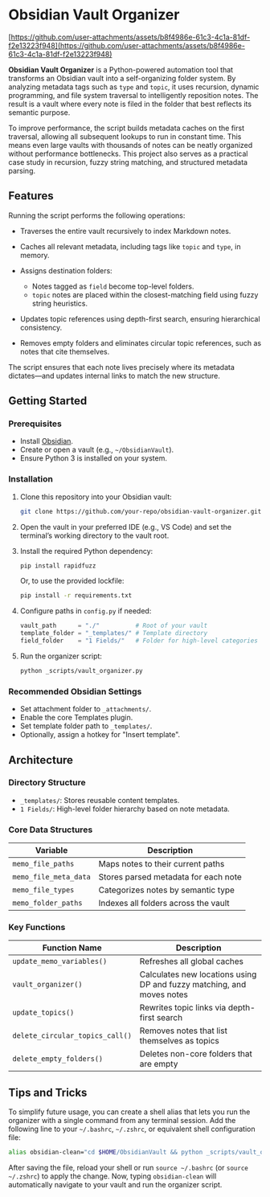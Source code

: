 # Obsidian Vault Organizer

[https://github.com/user-attachments/assets/b8f4986e-61c3-4c1a-81df-f2e13223f948](https://github.com/user-attachments/assets/b8f4986e-61c3-4c1a-81df-f2e13223f948)

**Obsidian Vault Organizer** is a Python-powered automation tool that transforms an Obsidian vault into a self-organizing folder system. By analyzing metadata tags such as `type` and `topic`, it uses recursion, dynamic programming, and file system traversal to intelligently reposition notes. The result is a vault where every note is filed in the folder that best reflects its semantic purpose.

To improve performance, the script builds metadata caches on the first traversal, allowing all subsequent lookups to run in constant time. This means even large vaults with thousands of notes can be neatly organized without performance bottlenecks. This project also serves as a practical case study in recursion, fuzzy string matching, and structured metadata parsing.

## Features

Running the script performs the following operations:

* Traverses the entire vault recursively to index Markdown notes.
* Caches all relevant metadata, including tags like `topic` and `type`, in memory.
* Assigns destination folders:

  * Notes tagged as `field` become top-level folders.
  * `topic` notes are placed within the closest-matching field using fuzzy string heuristics.
* Updates topic references using depth-first search, ensuring hierarchical consistency.
* Removes empty folders and eliminates circular topic references, such as notes that cite themselves.

The script ensures that each note lives precisely where its metadata dictates—and updates internal links to match the new structure.

## Getting Started

### Prerequisites

* Install [Obsidian](https://obsidian.md/).
* Create or open a vault (e.g., `~/ObsidianVault`).
* Ensure Python 3 is installed on your system.

### Installation

1. Clone this repository into your Obsidian vault:

   ```bash
   git clone https://github.com/your-repo/obsidian-vault-organizer.git
   ```

2. Open the vault in your preferred IDE (e.g., VS Code) and set the terminal’s working directory to the vault root.

3. Install the required Python dependency:

   ```bash
   pip install rapidfuzz
   ```

   Or, to use the provided lockfile:

   ```bash
   pip install -r requirements.txt
   ```

4. Configure paths in `config.py` if needed:

   ```python
   vault_path      = "./"          # Root of your vault
   template_folder = "_templates/" # Template directory
   field_folder    = "1 Fields/"   # Folder for high-level categories
   ```

5. Run the organizer script:

   ```bash
   python _scripts/vault_organizer.py
   ```

### Recommended Obsidian Settings

* Set attachment folder to `_attachments/`.
* Enable the core Templates plugin.
* Set template folder path to `_templates/`.
* Optionally, assign a hotkey for "Insert template".

## Architecture

### Directory Structure

* `_templates/`: Stores reusable content templates.
* `1 Fields/`: High-level folder hierarchy based on note metadata.

### Core Data Structures

| Variable              | Description                          |
| --------------------- | ------------------------------------ |
| `memo_file_paths`     | Maps notes to their current paths    |
| `memo_file_meta_data` | Stores parsed metadata for each note |
| `memo_file_types`     | Categorizes notes by semantic type   |
| `memo_folder_paths`   | Indexes all folders across the vault |

### Key Functions

| Function Name                   | Description                                                           |
| ------------------------------- | --------------------------------------------------------------------- |
| `update_memo_variables()`       | Refreshes all global caches                                           |
| `vault_organizer()`             | Calculates new locations using DP and fuzzy matching, and moves notes |
| `update_topics()`               | Rewrites topic links via depth-first search                           |
| `delete_circular_topics_call()` | Removes notes that list themselves as topics                          |
| `delete_empty_folders()`        | Deletes non-core folders that are empty                               |

## Tips and Tricks

To simplify future usage, you can create a shell alias that lets you run the organizer with a single command from any terminal session. Add the following line to your `~/.bashrc`, `~/.zshrc`, or equivalent shell configuration file:

```bash
alias obsidian-clean="cd $HOME/ObsidianVault && python _scripts/vault_organizer.py"
```

After saving the file, reload your shell or run `source ~/.bashrc` (or `source ~/.zshrc`) to apply the change. Now, typing `obsidian-clean` will automatically navigate to your vault and run the organizer script.
